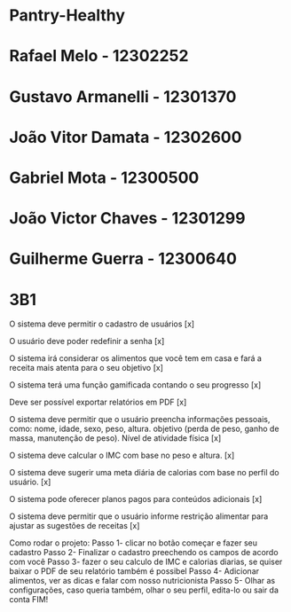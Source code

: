 # Pantry-Healthy

# Rafael Melo - 12302252
# Gustavo Armanelli - 12301370
# João Vitor Damata - 12302600
# Gabriel Mota - 12300500
# João Victor Chaves - 12301299
# Guilherme Guerra - 12300640
# 3B1
O sistema deve permitir o cadastro de usuários [x]

O usuário deve poder redefinir a senha [x]

O sistema irá considerar os alimentos que você tem em casa e fará a receita mais atenta para o seu objetivo [x]

O sistema terá uma função gamificada contando o seu progresso [x]

Deve ser possível exportar relatórios em PDF [x]

O sistema deve permitir que o usuário preencha informações pessoais, como: nome, idade, sexo, peso, altura. objetivo (perda de peso, ganho de massa, manutenção de peso). Nível de atividade física [x]

O sistema deve calcular o IMC com base no peso e altura. [x]

O sistema deve sugerir uma meta diária de calorias com base no perfil do usuário. [x]

O sistema pode oferecer planos pagos para conteúdos adicionais [x]

O sistema deve permitir que o usuário informe restrição alimentar para ajustar as sugestões de receitas [x]


Como rodar o projeto:
Passo 1- clicar no botão começar e fazer seu cadastro
Passo 2- Finalizar o cadastro preechendo os campos de acordo com você
Passo 3- fazer o seu calculo de IMC e calorias diarias, se quiser baixar o PDF de seu relatório também é possibel
Passo 4- Adicionar alimentos, ver as dicas e falar com nosso nutricionista
Passo 5- Olhar as configurações, caso queria também, olhar o seu perfil, edita-lo ou sair da conta
FIM!
